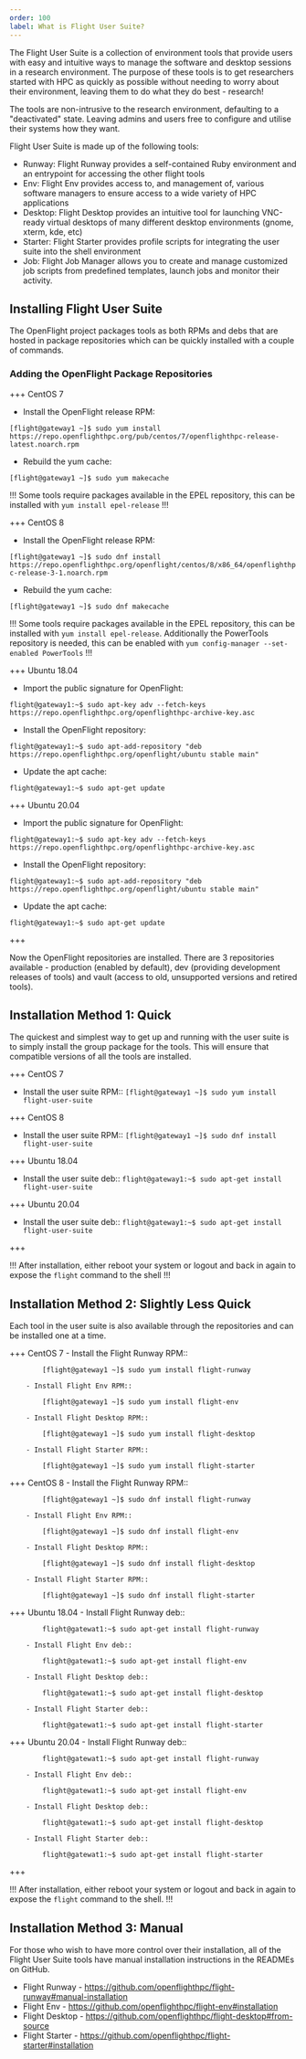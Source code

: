 ```yaml
---
order: 100
label: What is Flight User Suite?
---
```


The Flight User Suite is a collection of environment tools that provide users with easy and intuitive ways to manage the software and desktop sessions in a research environment. The purpose of these tools is to get researchers started with HPC as quickly as possible without needing to worry about their environment, leaving them to do what they do best - research!

The tools are non-intrusive to the research environment, defaulting to a "deactivated" state. Leaving admins and users free to configure and utilise their systems how they want.

Flight User Suite is made up of the following tools:

- Runway: Flight Runway provides a self-contained Ruby environment and an entrypoint for accessing the other flight tools
- Env: Flight Env provides access to, and management of, various software managers to ensure access to a wide variety of HPC applications
- Desktop: Flight Desktop provides an intuitive tool for launching VNC-ready virtual desktops of many different desktop environments (gnome, xterm, kde, etc)
- Starter: Flight Starter provides profile scripts for integrating the user suite into the shell environment
- Job: Flight Job Manager allows you to create and manage customized job scripts from predefined templates, launch jobs and monitor their activity.

## Installing Flight User Suite


The OpenFlight project packages tools as both RPMs and debs that are hosted in package repositories which can be quickly installed with a couple of commands. 



### Adding the OpenFlight Package Repositories


+++ CentOS 7

- Install the OpenFlight release RPM:

`[flight@gateway1 ~]$ sudo yum install https://repo.openflighthpc.org/pub/centos/7/openflighthpc-release-latest.noarch.rpm`

- Rebuild the yum cache:

`[flight@gateway1 ~]$ sudo yum makecache`

!!!
Some tools require packages available in the EPEL repository, this can be installed with `yum install epel-release`
!!!

+++ CentOS 8

- Install the OpenFlight release RPM:

`[flight@gateway1 ~]$ sudo dnf install https://repo.openflighthpc.org/openflight/centos/8/x86_64/openflighthpc-release-3-1.noarch.rpm`

- Rebuild the yum cache:

`[flight@gateway1 ~]$ sudo dnf makecache`

!!!
Some tools require packages available in the EPEL repository, this can be installed with ``yum install epel-release``. Additionally the PowerTools repository is needed, this can be enabled with ``yum config-manager --set-enabled PowerTools``
!!!

+++ Ubuntu 18.04

- Import the public signature for OpenFlight:

`flight@gateway1:~$ sudo apt-key adv --fetch-keys https://repo.openflighthpc.org/openflighthpc-archive-key.asc`

- Install the OpenFlight repository:

`flight@gateway1:~$ sudo apt-add-repository "deb https://repo.openflighthpc.org/openflight/ubuntu stable main"`

- Update the apt cache:

`flight@gateway1:~$ sudo apt-get update`

+++ Ubuntu 20.04

- Import the public signature for OpenFlight:

`flight@gateway1:~$ sudo apt-key adv --fetch-keys https://repo.openflighthpc.org/openflighthpc-archive-key.asc`

- Install the OpenFlight repository:

`flight@gateway1:~$ sudo apt-add-repository "deb https://repo.openflighthpc.org/openflight/ubuntu stable main"`

- Update the apt cache:

`flight@gateway1:~$ sudo apt-get update`

+++


Now the OpenFlight repositories are installed. There are 3 repositories available - production (enabled by default), dev (providing development releases of tools) and vault (access to old, unsupported versions and retired tools).


## Installation Method 1: Quick


The quickest and simplest way to get up and running with the user suite is to simply install the group package for the tools. This will ensure that compatible versions of all the tools are installed.

+++ CentOS 7
- Install the user suite RPM::
`[flight@gateway1 ~]$ sudo yum install flight-user-suite`

+++ CentOS 8
- Install the user suite RPM::
`[flight@gateway1 ~]$ sudo dnf install flight-user-suite`

+++ Ubuntu 18.04
- Install the user suite deb::
`flight@gateway1:~$ sudo apt-get install flight-user-suite`

+++ Ubuntu 20.04
- Install the user suite deb::
`flight@gateway1:~$ sudo apt-get install flight-user-suite`

+++


!!!
After installation, either reboot your system or logout and back in again to expose the ``flight`` command to the shell
!!!

## Installation Method 2: Slightly Less Quick


Each tool in the user suite is also available through the repositories and can be installed one at a time.

+++ CentOS 7
        - Install the Flight Runway RPM::

            [flight@gateway1 ~]$ sudo yum install flight-runway

        - Install Flight Env RPM::

            [flight@gateway1 ~]$ sudo yum install flight-env

        - Install Flight Desktop RPM::

            [flight@gateway1 ~]$ sudo yum install flight-desktop

        - Install Flight Starter RPM::

            [flight@gateway1 ~]$ sudo yum install flight-starter
+++ CentOS 8
        - Install the Flight Runway RPM::

            [flight@gateway1 ~]$ sudo dnf install flight-runway

        - Install Flight Env RPM::

            [flight@gateway1 ~]$ sudo dnf install flight-env

        - Install Flight Desktop RPM::

            [flight@gateway1 ~]$ sudo dnf install flight-desktop

        - Install Flight Starter RPM::

            [flight@gateway1 ~]$ sudo dnf install flight-starter
+++ Ubuntu 18.04
        - Install Flight Runway deb::

            flight@gatewat1:~$ sudo apt-get install flight-runway

        - Install Flight Env deb::

            flight@gatewat1:~$ sudo apt-get install flight-env

        - Install Flight Desktop deb::

            flight@gatewat1:~$ sudo apt-get install flight-desktop

        - Install Flight Starter deb::

            flight@gatewat1:~$ sudo apt-get install flight-starter
+++ Ubuntu 20.04
        - Install Flight Runway deb::

            flight@gatewat1:~$ sudo apt-get install flight-runway

        - Install Flight Env deb::

            flight@gatewat1:~$ sudo apt-get install flight-env

        - Install Flight Desktop deb::

            flight@gatewat1:~$ sudo apt-get install flight-desktop

        - Install Flight Starter deb::

            flight@gatewat1:~$ sudo apt-get install flight-starter
+++



!!!
After installation, either reboot your system or logout and back in again to expose the `flight` command to the shell.
!!!

## Installation Method 3: Manual

For those who wish to have more control over their installation, all of the Flight User Suite tools have manual installation instructions in the READMEs on GitHub.

- Flight Runway - https://github.com/openflighthpc/flight-runway#manual-installation
- Flight Env - https://github.com/openflighthpc/flight-env#installation
- Flight Desktop - https://github.com/openflighthpc/flight-desktop#from-source
- Flight Starter - https://github.com/openflighthpc/flight-starter#installation

